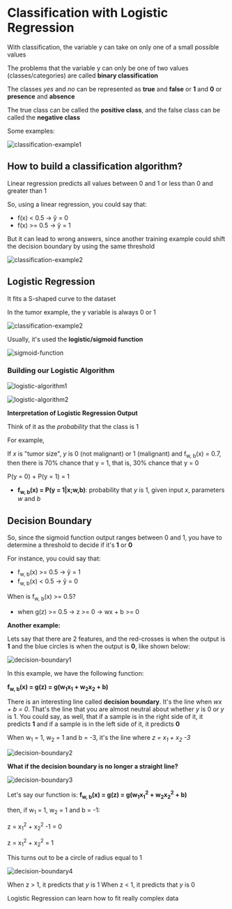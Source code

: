 # Classification with Logistic Regression

With classification, the variable y can take on only one of a small possible values

The problems that the variable y can only be one of two values (classes/categories) are called **binary classification**

The classes *yes* and *no* can be represented as **true** and **false** or **1** and **0** or **presence** and **absence**

The true class can be called the **positive class**, and the false class can be called the **negative class**

Some examples:

![classification-example1](/Machine%20Learning%20Specialization/Supervised%20Machine%20Learning%20Regression%20and%20Classification/assets/module3/classification_example1.png)


## How to build a classification algorithm?

Linear regression predicts all values between 0 and 1 or less than 0 and greater than 1

So, using a linear regression, you could say that:
* f(x) < 0.5 -> ŷ = 0
* f(x) >= 0.5 -> ŷ = 1

But it can lead to wrong answers, since another training example could shift the decision boundary by using the same threshold

![classification-example2](/Machine%20Learning%20Specialization/Supervised%20Machine%20Learning%20Regression%20and%20Classification/assets/module3/classification_example2.png)


## Logistic Regression

It fits a S-shaped curve to the dataset

In the tumor example, the y variable is always 0 or 1

![classification-example2](/Machine%20Learning%20Specialization/Supervised%20Machine%20Learning%20Regression%20and%20Classification/assets/module3/classification_logistic_regression1.png)

Usually, it's used the **logistic/sigmoid function**

![sigmoid-function](/Machine%20Learning%20Specialization/Supervised%20Machine%20Learning%20Regression%20and%20Classification/assets/module3/sigmoid_function.png)


### Building our Logistic Algorithm

![logistic-algorithm1](/Machine%20Learning%20Specialization/Supervised%20Machine%20Learning%20Regression%20and%20Classification/assets/module3/logistic_algorithm1.png)

![logistic-algorithm2](/Machine%20Learning%20Specialization/Supervised%20Machine%20Learning%20Regression%20and%20Classification/assets/module3/logistic_algorithm2.png)


**Interpretation of Logistic Regression Output**

Think of it as the *probability* that the class is 1

For example,

If *x* is "tumor size", *y* is 0 (not malignant) or 1 (malignant) and f<sub>w, </sub><sub>b</sub>(x) = 0.7, then there is 70% chance that y = 1, that is, 30% chance that y = 0

P(y = 0) + P(y = 1) = 1

* **f<sub>w, </sub><sub>b</sub>(x) = P(y = 1|x;w,b)**: probability that *y* is 1, given input *x*, parameters *w* and *b*


## Decision Boundary

So, since the sigmoid function output ranges between 0 and 1, you have to determine a threshold to decide if it's **1** or **0**

For instance, you could say that:
* f<sub>w, </sub><sub>b</sub>(x) >= 0.5 -> ŷ = 1
* f<sub>w, </sub><sub>b</sub>(x) < 0.5 -> ŷ = 0


When is f<sub>w, </sub><sub>b</sub>(x) >= 0.5?
* when g(z) >= 0.5 -> z >= 0 -> wx + b >= 0


**Another example:**

Lets say that there are 2 features, and the red-crosses is when the output is **1** and the blue circles is when the output is **0**, like shown below:

![decision-boundary1](/Machine%20Learning%20Specialization/Supervised%20Machine%20Learning%20Regression%20and%20Classification/assets/module3/decision_boundary1.png)

In this example, we have the following function:

**f<sub>w, </sub><sub>b</sub>(x) = g(z) = g(w<sub>1</sub>x<sub>1</sub> + w<sub>2</sub>x<sub>2</sub> + b)**

There is an interesting line called **decision boundary**. It's the line when *wx + b = 0*. That's the line that you are almost neutral about whether *y* is 0 or *y* is 1. You could say, as well, that if a sample is in the right side of it, it predicts **1** and if a sample is in the left side of it, it predicts **0**

When w<sub>1</sub> = 1, w<sub>2</sub> = 1 and b = -3, it's the line where *z = x<sub>1</sub> + x<sub>2</sub> -3*

![decision-boundary2](/Machine%20Learning%20Specialization/Supervised%20Machine%20Learning%20Regression%20and%20Classification/assets/module3/decision_boundary2.png)


**What if the decision boundary is no longer a straight line?**

![decision-boundary3](/Machine%20Learning%20Specialization/Supervised%20Machine%20Learning%20Regression%20and%20Classification/assets/module3/decision_boundary3.png)

Let's say our function is:
**f<sub>w, </sub><sub>b</sub>(x) = g(z) = g(w<sub>1</sub>x<sub>1</sub><sup>2</sup> + w<sub>2</sub>x<sub>2</sub><sup>2</sup> + b)**

then, if w<sub>1</sub> = 1, w<sub>2</sub> = 1 and b = -1:

z = x<sub>1</sub><sup>2</sup> + x<sub>2</sub><sup>2</sup> -1 = 0

z = x<sub>1</sub><sup>2</sup> + x<sub>2</sub><sup>2</sup> = 1

This turns out to be a circle of radius equal to 1

![decision-boundary4](/Machine%20Learning%20Specialization/Supervised%20Machine%20Learning%20Regression%20and%20Classification/assets/module3/decision_boundary4.png)

When z > 1, it predicts that *y* is 1
When z < 1, it predicts that *y* is 0

Logistic Regression can learn how to fit really complex data